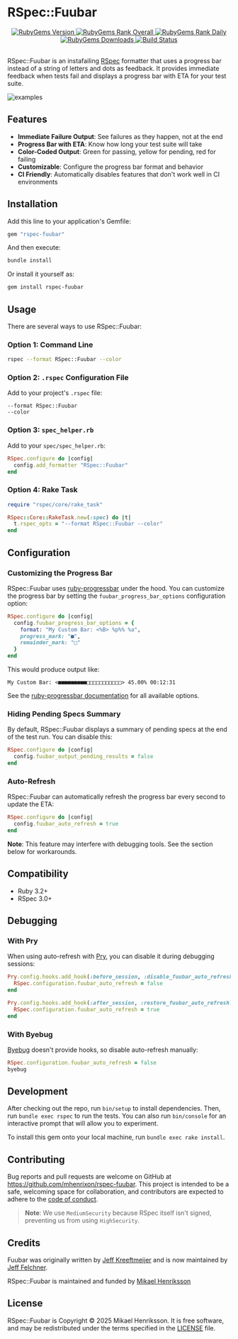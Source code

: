 # RSpec::Fuubar

<div align="center">
  <a href="https://rubygems.org/gems/rspec-fuubar" alt="RubyGems Version">
    <img src="https://img.shields.io/gem/v/rspec-fuubar.svg?style=flat-square&label=current-version" alt="RubyGems Version" />
  </a>

  <a href="https://rubygems.org/gems/rspec-fuubar" alt="RubyGems Rank Overall">
    <img src="https://img.shields.io/gem/rt/rspec-fuubar.svg?style=flat-square&label=total-rank" alt="RubyGems Rank Overall" />
  </a>

  <a href="https://rubygems.org/gems/rspec-fuubar" alt="RubyGems Rank Daily">
    <img src="https://img.shields.io/gem/rd/rspec-fuubar.svg?style=flat-square&label=daily-rank" alt="RubyGems Rank Daily" />
  </a>

  <a href="https://rubygems.org/gems/rspec-fuubar" alt="RubyGems Downloads">
    <img src="https://img.shields.io/gem/dt/rspec-fuubar.svg?style=flat-square&label=total-downloads" alt="RubyGems Downloads" />
  </a>

  <a href="https://github.com/mhenrixon/rspec-fuubar/actions/workflows/testing.yml" alt="Build Status">
    <img src="https://img.shields.io/github/actions/workflow/status/mhenrixon/rspec-fuubar/testing.yml?branch=main&label=CI&style=flat-square&logo=github" alt="Build Status" />
  </a>
</div>

<br>

RSpec::Fuubar is an instafailing [RSpec][rspec] formatter that uses a progress bar instead of a string of letters and dots as feedback. It provides immediate feedback when tests fail and displays a progress bar with ETA for your test suite.

![examples][example-gif]

## Features

- **Immediate Failure Output**: See failures as they happen, not at the end
- **Progress Bar with ETA**: Know how long your test suite will take
- **Color-Coded Output**: Green for passing, yellow for pending, red for failing
- **Customizable**: Configure the progress bar format and behavior
- **CI Friendly**: Automatically disables features that don't work well in CI environments

## Installation

Add this line to your application's Gemfile:

```ruby
gem "rspec-fuubar"
```

And then execute:

```bash
bundle install
```

Or install it yourself as:

```bash
gem install rspec-fuubar
```

## Usage

There are several ways to use RSpec::Fuubar:

### Option 1: Command Line

```bash
rspec --format RSpec::Fuubar --color
```

### Option 2: `.rspec` Configuration File

Add to your project's `.rspec` file:

```
--format RSpec::Fuubar
--color
```

### Option 3: `spec_helper.rb`

Add to your `spec/spec_helper.rb`:

```ruby
RSpec.configure do |config|
  config.add_formatter "RSpec::Fuubar"
end
```

### Option 4: Rake Task

```ruby
require "rspec/core/rake_task"

RSpec::Core::RakeTask.new(:spec) do |t|
  t.rspec_opts = "--format RSpec::Fuubar --color"
end
```

## Configuration

### Customizing the Progress Bar

RSpec::Fuubar uses [ruby-progressbar][rpb-github] under the hood. You can customize the progress bar by setting the `fuubar_progress_bar_options` configuration option:

```ruby
RSpec.configure do |config|
  config.fuubar_progress_bar_options = {
    format: "My Custom Bar: <%B> %p%% %a",
    progress_mark: "■",
    remainder_mark: "□"
  }
end
```

This would produce output like:

```
My Custom Bar: <■■■■■■■■■□□□□□□□□□□□> 45.00% 00:12:31
```

See the [ruby-progressbar documentation][rpb-docs] for all available options.

### Hiding Pending Specs Summary

By default, RSpec::Fuubar displays a summary of pending specs at the end of the test run. You can disable this:

```ruby
RSpec.configure do |config|
  config.fuubar_output_pending_results = false
end
```

### Auto-Refresh

RSpec::Fuubar can automatically refresh the progress bar every second to update the ETA:

```ruby
RSpec.configure do |config|
  config.fuubar_auto_refresh = true
end
```

**Note**: This feature may interfere with debugging tools. See the section below for workarounds.

## Compatibility

- Ruby 3.2+
- RSpec 3.0+

## Debugging

### With Pry

When using auto-refresh with [Pry][pry], you can disable it during debugging sessions:

```ruby
Pry.config.hooks.add_hook(:before_session, :disable_fuubar_auto_refresh) do |_output, _binding, _pry|
  RSpec.configuration.fuubar_auto_refresh = false
end

Pry.config.hooks.add_hook(:after_session, :restore_fuubar_auto_refresh) do |_output, _binding, _pry|
  RSpec.configuration.fuubar_auto_refresh = true
end
```

### With Byebug

[Byebug][byebug] doesn't provide hooks, so disable auto-refresh manually:

```ruby
RSpec.configuration.fuubar_auto_refresh = false
byebug
```

## Development

After checking out the repo, run `bin/setup` to install dependencies. Then, run `bundle exec rspec` to run the tests. You can also run `bin/console` for an interactive prompt that will allow you to experiment.

To install this gem onto your local machine, run `bundle exec rake install`.

## Contributing

Bug reports and pull requests are welcome on GitHub at https://github.com/mhenrixon/rspec-fuubar. This project is intended to be a safe, welcoming space for collaboration, and contributors are expected to adhere to the [code of conduct][code-of-conduct].

> **Note**: We use `MediumSecurity` because RSpec itself isn't signed, preventing us from using `HighSecurity`.

## Credits

Fuubar was originally written by [Jeff Kreeftmeijer][jeffk-profile] and is now maintained by [Jeff Felchner][jefff-profile].

RSpec::Fuubar is maintained and funded by [Mikael Henriksson][mhenrixon-profile]


## License

RSpec::Fuubar is Copyright © 2025 Mikael Henriksson. It is free software, and may be redistributed under the terms specified in the [LICENSE][license] file.

[byebug]: https://github.com/deivid-rodriguez/byebug
[code-of-conduct]: https://github.com/mhenrixon/rspec-fuubar/blob/master/CODE-OF-CONDUCT.md
[example-gif]: https://kompanee-public-assets.s3.amazonaws.com/readmes/fuubar-examples.gif
[jefff-profile]: https://github.com/jfelchner
[jeffk-profile]: https://github.com/jeffkreeftmeijer
[kompanee-logo]: https://kompanee-public-assets.s3.amazonaws.com/readmes/kompanee-horizontal-black.png
[kompanee-site]: http://www.thekompanee.com
[license]: https://github.com/mhenrixon/rspec-fuubar/blob/master/LICENSE.txt
[mhenrixon-profile]: https://github.com/mhenrixon
[pry]: https://github.com/pry/pry
[rpb-docs]: https://github.com/jfelchner/ruby-progressbar/wiki/Options
[rpb-github]: https://github.com/jfelchner/ruby-progressbar
[rspec]: https://github.com/rspec
